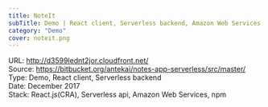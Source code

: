 ```yaml
---
title: NoteIt
subTitle: Demo | React client, Serverless backend, Amazon Web Services
category: "Demo"
cover: noteit.png
---
```


URL: http://d3599lednt2jor.cloudfront.net/  
Source: https://bitbucket.org/antekai/notes-app-serverless/src/master/  
Type: Demo, React client, Serverless backend  
Date: December 2017  
Stack: React.js(CRA), Serverless api, Amazon Web Services, npm

